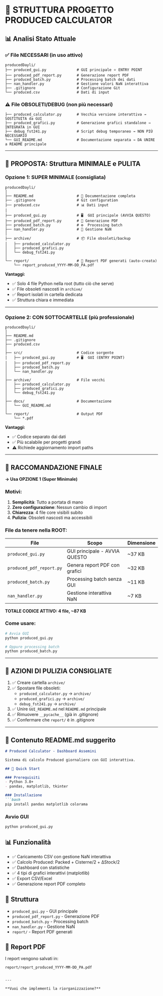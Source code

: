 # 📁 STRUTTURA PROGETTO PRODUCED CALCULATOR

## 📊 Analisi Stato Attuale

### ✅ File NECESSARI (in uso attivo)
```
producedDayli/
├── produced_gui.py              # GUI principale ⭐ ENTRY POINT
├── produced_pdf_report.py       # Generazione report PDF
├── produced_batch.py            # Processing batch dei dati
├── nan_handler.py               # Gestione valori NaN interattiva
├── .gitignore                   # Configurazione Git
└── produced.csv                 # Dati di input
```

### ⚠️ File OBSOLETI/DEBUG (non più necessari)
```
├── produced_calculator.py       # Vecchia versione interattiva → SOSTITUITA da GUI
├── produced_grafici.py          # Generazione grafici standalone → INTEGRATA in GUI
├── debug_fst241.py              # Script debug temporaneo → NON PIÙ NECESSARIO
└── GUI_README.md                # Documentazione separata → DA UNIRE a README principale
```

---

## 🎯 PROPOSTA: Struttura MINIMALE e PULITA

### Opzione 1: SUPER MINIMALE (consigliata)
```
producedDayli/
│
├── README.md                    # 📖 Documentazione completa
├── .gitignore                   # Git configuration
├── produced.csv                 # 📊 Dati input
│
├── produced_gui.py              # 🖥️  GUI principale (AVVIA QUESTO)
├── produced_pdf_report.py       # 📄 Generazione PDF
├── produced_batch.py            # ⚙️  Processing batch
├── nan_handler.py               # 🔧 Gestione NaN
│
├── archive/                     # 📦 File obsoleti/backup
│   ├── produced_calculator.py
│   ├── produced_grafici.py
│   └── debug_fst241.py
│
└── report/                      # 📁 Report PDF generati (auto-creata)
    └── report_produced_YYYY-MM-DD_PA.pdf
```

**Vantaggi:**
- ✅ Solo 4 file Python nella root (tutto ciò che serve)
- ✅ File obsoleti nascosti in `archive/`
- ✅ Report isolati in cartella dedicata
- ✅ Struttura chiara e immediata

---

### Opzione 2: CON SOTTOCARTELLE (più professionale)
```
producedDayli/
│
├── README.md
├── .gitignore
├── produced.csv
│
├── src/                         # Codice sorgente
│   ├── produced_gui.py          # 🖥️  GUI (ENTRY POINT)
│   ├── produced_pdf_report.py
│   ├── produced_batch.py
│   └── nan_handler.py
│
├── archive/                     # File vecchi
│   ├── produced_calculator.py
│   ├── produced_grafici.py
│   └── debug_fst241.py
│
├── docs/                        # Documentazione
│   └── GUI_README.md
│
└── report/                      # Output PDF
    └── *.pdf
```

**Vantaggi:**
- ✅ Codice separato dai dati
- ✅ Più scalabile per progetti grandi
- ⚠️ Richiede aggiornamento import paths

---

## 🚀 RACCOMANDAZIONE FINALE

**→ Usa OPZIONE 1 (Super Minimale)**

### Motivi:
1. **Semplicità**: Tutto a portata di mano
2. **Zero configurazione**: Nessun cambio di import
3. **Chiarezza**: 4 file core visibili subito
4. **Pulizia**: Obsoleti nascosti ma accessibili

### File da tenere nella ROOT:
| File | Scopo | Dimensione |
|------|-------|------------|
| `produced_gui.py` | GUI principale - AVVIA QUESTO | ~37 KB |
| `produced_pdf_report.py` | Genera report PDF con grafici | ~32 KB |
| `produced_batch.py` | Processing batch senza GUI | ~11 KB |
| `nan_handler.py` | Gestione interattiva NaN | ~7 KB |

**TOTALE CODICE ATTIVO: 4 file, ~87 KB**

### Come usare:
```bash
# Avvia GUI
python produced_gui.py

# Oppure processing batch
python produced_batch.py
```

---

## 🧹 AZIONI DI PULIZIA CONSIGLIATE

1. ✅ Creare cartella `archive/`
2. ✅ Spostare file obsoleti:
   - `produced_calculator.py` → `archive/`
   - `produced_grafici.py` → `archive/`
   - `debug_fst241.py` → `archive/`
3. ✅ Unire `GUI_README.md` nel `README.md` principale
4. ✅ Rimuovere `__pycache__` (già in .gitignore)
5. ✅ Confermare che `report/` è in .gitignore

---

## 📝 Contenuto README.md suggerito

```markdown
# Produced Calculator - Dashboard Assemini

Sistema di calcolo Produced giornaliero con GUI interattiva.

## 🚀 Quick Start

### Prerequisiti
- Python 3.8+
- pandas, matplotlib, tkinter

### Installazione
```bash
pip install pandas matplotlib colorama
```

### Avvio GUI
```bash
python produced_gui.py
```

## 📊 Funzionalità
- ✅ Caricamento CSV con gestione NaN interattiva
- ✅ Calcolo Produced: Packed + Cisterne/2 + ΔStock/2
- ✅ Dashboard con statistiche
- ✅ 4 tipi di grafici interattivi (matplotlib)
- ✅ Export CSV/Excel
- ✅ Generazione report PDF completo

## 📁 Struttura
- `produced_gui.py` - GUI principale
- `produced_pdf_report.py` - Generazione PDF
- `produced_batch.py` - Processing batch
- `nan_handler.py` - Gestione NaN
- `report/` - Report PDF generati

## 📄 Report PDF
I report vengono salvati in:
```
report/report_produced_YYYY-MM-DD_PA.pdf
```
```

---

**Vuoi che implementi la riorganizzazione?**

